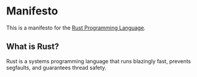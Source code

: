 # Manifesto

This is a manifesto for the [Rust Programming Language](https://www.rust-lang.org/).

## What is Rust?

Rust is a systems programming language that runs blazingly fast, prevents segfaults, and guarantees thread safety.
